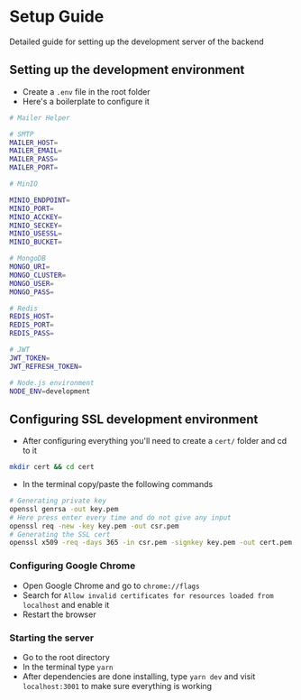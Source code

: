 # Setup Guide

Detailed guide for setting up the development server of the backend

## Setting up the development environment

- Create a `.env` file in the root folder
- Here's a boilerplate to configure it

```bash
# Mailer Helper

# SMTP
MAILER_HOST=
MAILER_EMAIL=
MAILER_PASS=
MAILER_PORT=

# MinIO

MINIO_ENDPOINT=
MINIO_PORT=
MINIO_ACCKEY=
MINIO_SECKEY=
MINIO_USESSL=
MINIO_BUCKET=

# MongoDB
MONGO_URI=
MONGO_CLUSTER=
MONGO_USER=
MONGO_PASS=

# Redis
REDIS_HOST=
REDIS_PORT=
REDIS_PASS=

# JWT
JWT_TOKEN=
JWT_REFRESH_TOKEN=

# Node.js environment
NODE_ENV=development
```

## Configuring SSL development environment

- After configuring everything you'll need to create a `cert/` folder and cd to it

```bash
mkdir cert && cd cert
```

- In the terminal copy/paste the following commands

```bash
# Generating private key
openssl genrsa -out key.pem
# Here press enter every time and do not give any input
openssl req -new -key key.pem -out csr.pem
# Generating the SSL cert
openssl x509 -req -days 365 -in csr.pem -signkey key.pem -out cert.pem
```

### Configuring Google Chrome

- Open Google Chrome and go to `chrome://flags`
- Search for `Allow invalid certificates for resources loaded from localhost` and enable it
- Restart the browser

### Starting the server

- Go to the root directory
- In the terminal type `yarn`
- After dependencies are done installing, type `yarn dev` and visit `localhost:3001` to make sure everything is working

